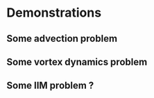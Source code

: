 # Demonstrations

## Some advection problem

## Some vortex dynamics problem

## Some IIM problem ? 